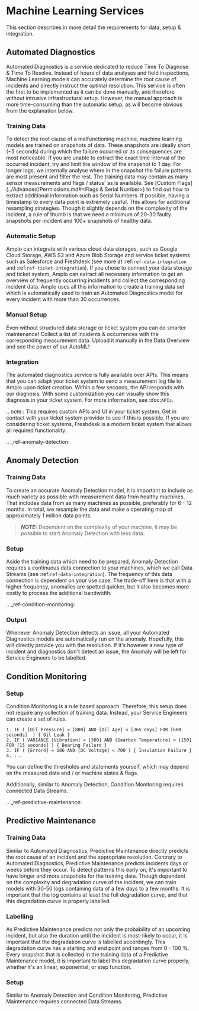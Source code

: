 # Machine Learning Services

This section describes in more detail the requirements for data, setup & integration.

## Automated Diagnostics
Automated Diagnostics is a service dedicated to reduce Time To Diagnose & Time To Resolve. Instead of hours of data
analyses and field inspections, Machine Learning models can accurately determine the root cause of incidents and
directly instruct the optimal resolution.
This service is often the first to be implemented as it can be done manually, and therefore without intrusive
infrastructural setup. However, the manual approach is more time-consuming than the automatic setup, as will become
obvious from the explanation below.

### Training Data

To detect the root cause of a malfunctioning machine, machine learning models are trained on snapshots of data. These
snapshots are ideally short (~5 seconds) during which the failure occurred or its consequences are most noticeable.
If you are unable to extract the exact time interval of the occurred incident, try and limit the window of the snapshot
to 1 day. For longer logs, we internally analyse where in the snapshot the failure patterns are most present and filter
the rest.
The training data may contain as many sensor measurements and flags / status' as is available. See
[Custom Flags](../Advanced/Permissions.md#<Flags & Serial Number>) to find out how to extract additional information such as Serial Numbers.
If possible, having a timestamp to every data point is extremely useful. This allows for additional resampling
strategies.
Though it slightly depends on the complexity of the incident, a rule of thumb is that we need a minimum of 20-30
faulty snapshots per incident and 100+ snapshots of healthy data.

### Automatic Setup

Amplo can integrate with various cloud data storages, such as Google Cloud Storage, AWS S3 and Azure Blob Storage and
service ticket systems such as Salesforce and Freshdesk (see more at :ref:`ref-data-integration` and
:ref:`ref-ticket-integration`). If you chose to connect your data storage and ticket system, Amplo can extract all
necessary information to get an overview of frequently occurring incidents and collect the corresponding incident data.
Amplo uses all this information to create a training data set which is automatically used to train an Automated
Diagnostics model for every incident with more than 30 occurrences.

### Manual Setup

Even without structured data storage or ticket system you can do smarter maintenance!
Collect a list of incidents & occurrences with the corresponding measurement data. 
Upload it manually in the Data Overview and see the power of our AutoML! 

### Integration

The automated diagnostics service is fully available over APIs. This means that you can adapt your ticket system to send
a measurement log file to Amplo upon ticket creation. Within a few seconds, the API responds with our diagnosis. With
some customization you can visually show this diagnosis in your ticket system. For more information, see :doc:`APIs`.

.. note::
    This requires custom APIs and UI in your ticket system. Get in contact with your ticket system provider to see if
    this is possible. If you are considering ticket systems, Freshdesk is a modern ticket system that allows all
    required functionality.

.. _ref-anomaly-detection:

## Anomaly Detection

### Training Data

To create an accurate Anomaly Detection model, it is important to include as much variety as possible with measurement
data from healthy machines. That includes data from as many machines as possible, preferably for 6 - 12 months.
In total, we resample the data and make a operating map of approximately 1 million data points.

> **_NOTE:_** 
    Dependent on the complexity of your machine, it may be possible to start Anomaly Detection with less data.

### Setup

Aside the training data which need to be prepared, Anomaly Detection requires a continuous data connection to your
machines, which we call Data Streams (see :ref:`ref-data-integration`). The frequency of this data connection
is dependent on your use case. The trade-off here is that with a higher frequency, anomalies are spotted quicker, but it
also becomes more costly to process the additional bandwidth.

.. _ref-condition-monitoring:

### Output
Whenever Anomaly Detection detects an issue, all your Automated Diagnostics models are automatically run on the anomaly. 
Hopefully, this will directly provide you with the resolution. If it's however a new type of incident and diagnostics
don't detect an issue, the Anomaly will be left for Service Engineers to be labelled. 

## Condition Monitoring

### Setup

Condition Monitoring is a rule based approach. Therefore, this setup does not require any collection of training data.
Instead, your Service Engineers can create a set of rules.

```
1. IF ( [Oil Pressure] < [800] AND [Oil Age] < [365 days] FOR [600 seconds]  ) { Oil Leak }
2. IF ( VARIANCE [Vibration] > [300] AND [Gearbox Temperature] > [150] FOR [15 seconds] ) { Bearing Failure }
3. IF ( [Error4] = 186 AND [DC Voltage] < 700 ) { Insulation Failure }
4. ...
```

You can define the thresholds and statements yourself, which may depend on the measured data and / or machine states
& flags.

Additionally, similar to Anomaly Detection, Condition Monitoring requires connected Data Streams.

.. _ref-predictive-maintenance:

## Predictive Maintenance

### Training Data
Similar to Automated Diagnostics, Predictive Maintenance directly predicts the root cause of an incident and the
appropriate resolution. Contrary to Automated Diagnostics, Predictive Maintenance predicts incidents days or weeks
before they occur. To detect patterns this early on, it's important to have longer and more snapshots for the training
data. Though dependent on the complexity and degradation curve of the incident, we can train models with 30-50 logs
containing data of a few days to a few months. It is important that the log contains at least the full degradation
curve, and that this degradation curve is properly labelled.

### Labelling
As Predictive Maintenance predicts not only the probability of an upcoming incident, but also the duration until the
incident is most-likely to occur, it is important that the degradation curve is labelled accordingly. This degradation
curve has a starting and end point and ranges from 0 - 100 %.
Every snapshot that is collected in the training data of a Predictive Maintenance model, it is important to label this
degradation curve properly, whether it's an linear, exponential, or step function.

### Setup
Similar to Anomaly Detection and Condition Monitoring, Predictive Maintenance requires connected Data Streams.